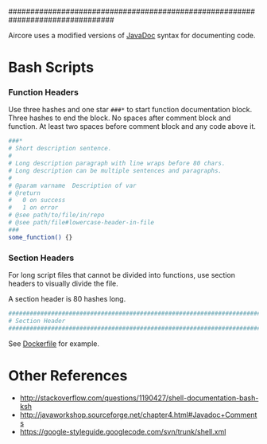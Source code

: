################################################################################

Aircore uses a modified versions of [JavaDoc](http://javaworkshop.sourceforge.net/chapter4.html#Javadoc+Comments)
syntax for documenting code.


# Bash Scripts

### Function Headers

Use three hashes and one star `###*` to start function documentation block.
Three hashes to end the block.
No spaces after comment block and function.
At least two spaces before comment block and any code above it.

```bash
###*
# Short description sentence.
#
# Long description paragraph with line wraps before 80 chars.
# Long description can be multiple sentences and paragraphs.
#
# @param varname  Description of var
# @return
#   0 on success
#   1 on error
# @see path/to/file/in/repo
# @see path/file#lowercase-header-in-file
###
some_function() {}
```

### Section Headers

For long script files that cannot be divided into functions, use section
headers to visually divide the file.

A section header is 80 hashes long.

```bash
################################################################################
# Section Header
################################################################################
```

See [Dockerfile](/Dockerfile) for example.



# Other References

- http://stackoverflow.com/questions/1190427/shell-documentation-bash-ksh
- http://javaworkshop.sourceforge.net/chapter4.html#Javadoc+Comments
- https://google-styleguide.googlecode.com/svn/trunk/shell.xml



